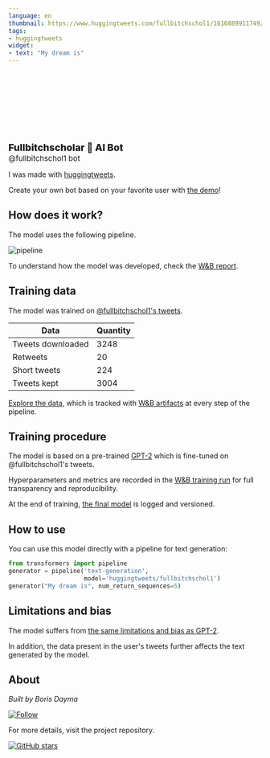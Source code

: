 ```yaml
---
language: en
thumbnail: https://www.huggingtweets.com/fullbitchschol1/1616889911749/predictions.png
tags:
- huggingtweets
widget:
- text: "My dream is"
---
```


<div>
<div style="width: 132px; height:132px; border-radius: 50%; background-size: cover; background-image: url('https://pbs.twimg.com/profile_images/1272946288389050368/OtPFPpC7_400x400.jpg')">
</div>
<div style="margin-top: 8px; font-size: 19px; font-weight: 800">Fullbitchscholar 🤖 AI Bot </div>
<div style="font-size: 15px">@fullbitchschol1 bot</div>
</div>

I was made with [huggingtweets](https://github.com/borisdayma/huggingtweets).

Create your own bot based on your favorite user with [the demo](https://colab.research.google.com/github/borisdayma/huggingtweets/blob/master/huggingtweets-demo.ipynb)!

## How does it work?

The model uses the following pipeline.

![pipeline](https://github.com/borisdayma/huggingtweets/blob/master/img/pipeline.png?raw=true)

To understand how the model was developed, check the [W&B report](https://wandb.ai/wandb/huggingtweets/reports/HuggingTweets-Train-a-Model-to-Generate-Tweets--VmlldzoxMTY5MjI).

## Training data

The model was trained on [@fullbitchschol1's tweets](https://twitter.com/fullbitchschol1).

| Data | Quantity |
| --- | --- |
| Tweets downloaded | 3248 |
| Retweets | 20 |
| Short tweets | 224 |
| Tweets kept | 3004 |

[Explore the data](https://wandb.ai/wandb/huggingtweets/runs/1em7u8my/artifacts), which is tracked with [W&B artifacts](https://docs.wandb.com/artifacts) at every step of the pipeline.

## Training procedure

The model is based on a pre-trained [GPT-2](https://huggingface.co/gpt2) which is fine-tuned on @fullbitchschol1's tweets.

Hyperparameters and metrics are recorded in the [W&B training run](https://wandb.ai/wandb/huggingtweets/runs/2u9ua2kl) for full transparency and reproducibility.

At the end of training, [the final model](https://wandb.ai/wandb/huggingtweets/runs/2u9ua2kl/artifacts) is logged and versioned.

## How to use

You can use this model directly with a pipeline for text generation:

```python
from transformers import pipeline
generator = pipeline('text-generation',
                     model='huggingtweets/fullbitchschol1')
generator("My dream is", num_return_sequences=5)
```

## Limitations and bias

The model suffers from [the same limitations and bias as GPT-2](https://huggingface.co/gpt2#limitations-and-bias).

In addition, the data present in the user's tweets further affects the text generated by the model.

## About

*Built by Boris Dayma*

[![Follow](https://img.shields.io/twitter/follow/borisdayma?style=social)](https://twitter.com/intent/follow?screen_name=borisdayma)

For more details, visit the project repository.

[![GitHub stars](https://img.shields.io/github/stars/borisdayma/huggingtweets?style=social)](https://github.com/borisdayma/huggingtweets)
